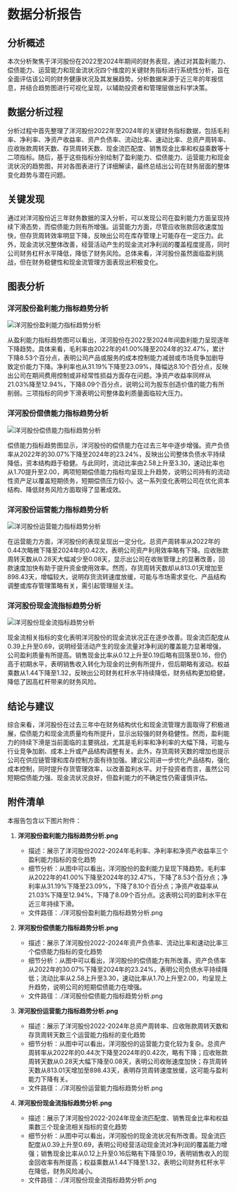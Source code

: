 # 数据分析报告

## 分析概述
本次分析聚焦于洋河股份在2022至2024年期间的财务表现，通过对其盈利能力、偿债能力、运营能力和现金流状况四个维度的关键财务指标进行系统性分析，旨在全面评估该公司的财务健康状况及其发展趋势。分析数据来源于近三年的年报信息，并结合趋势图进行可视化呈现，以辅助投资者和管理层做出科学决策。

## 数据分析过程
分析过程中首先整理了洋河股份2022年至2024年的关键财务指标数据，包括毛利率、净利率、净资产收益率、资产负债率、流动比率、速动比率、总资产周转率、应收账款周转天数、存货周转天数、现金流匹配度、销售现金比率和权益乘数等十二项指标。随后，基于这些指标分别绘制了盈利能力、偿债能力、运营能力和现金流状况的趋势图，并对各图表进行了详细解读，最终总结出公司在财务层面的整体变化趋势与潜在问题。

## 关键发现
通过对洋河股份近三年财务数据的深入分析，可以发现公司在盈利能力方面呈现持续下滑态势，而偿债能力则有所增强。运营能力方面，尽管应收账款回收速度加快，但存货周转效率明显下降，反映出公司在库存管理上可能存在一定压力。此外，现金流状况整体改善，经营活动产生的现金流对净利润的覆盖程度提高，同时公司财务杠杆水平降低，降低了财务风险。总体来看，洋河股份虽然面临盈利挑战，但在财务稳健性和现金流管理方面表现出积极变化。

## 图表分析

### 洋河股份盈利能力指标趋势分析
![洋河股份盈利能力指标趋势分析](/root/python/financial/analyze_agent_outputs/session_9d12974582b24f67ba20366c4a47d6ef/洋河股份盈利能力指标趋势分析.png)

从盈利能力指标趋势图可以看出，洋河股份在2022至2024年间盈利能力呈现逐年下降趋势。具体来看，毛利率由2022年的41.00%降至2024年的32.47%，累计下降8.53个百分点，表明公司产品或服务的成本控制能力减弱或市场竞争加剧导致定价能力下降。净利率也从31.19%下降至23.09%，降幅达8.10个百分点，反映出公司在期间费用控制或非经常性损益方面存在问题。净资产收益率同样从21.03%降至12.94%，下降8.09个百分点，说明公司为股东创造价值的能力有所削弱。三项指标的同步下滑表明公司整体盈利质量面临较大压力。

### 洋河股份偿债能力指标趋势分析
![洋河股份偿债能力指标趋势分析](/root/python/financial/analyze_agent_outputs/session_9d12974582b24f67ba20366c4a47d6ef/洋河股份偿债能力指标趋势分析.png)

偿债能力指标趋势图显示，洋河股份的偿债能力在过去三年中逐步增强。资产负债率从2022年的30.07%下降至2024年的23.24%，反映出公司整体负债水平持续降低，资本结构趋于稳健。与此同时，流动比率由2.58上升至3.30，速动比率也从1.70提升至2.00，两项短期偿债能力指标均呈现上升趋势，说明公司持有的流动性资产足以覆盖短期债务，短期偿债压力较小。这一系列变化表明公司在优化资本结构、降低财务风险方面取得了显著成效。

### 洋河股份运营能力指标趋势分析
![洋河股份运营能力指标趋势分析](/root/python/financial/analyze_agent_outputs/session_9d12974582b24f67ba20366c4a47d6ef/洋河股份运营能力指标趋势分析.png)

在运营能力方面，洋河股份的表现呈现出一定分化。总资产周转率从2022年的0.44次略微下降至2024年的0.42次，表明公司资产利用效率略有下降。应收账款周转天数从0.28天大幅减少至0.08天，显示出公司在收账管理上的显著改善，回款速度加快有助于提升资金使用效率。然而，存货周转天数却从813.01天增加至898.43天，增幅较大，说明存货流转速度放缓，可能与市场需求变化、产品结构调整或库存管理策略有关，需引起管理层关注。

### 洋河股份现金流指标趋势分析
![洋河股份现金流指标趋势分析](/root/python/financial/analyze_agent_outputs/session_9d12974582b24f67ba20366c4a47d6ef/洋河股份现金流指标趋势分析.png)

现金流相关指标的变化表明洋河股份的现金流状况正在逐步改善。现金流匹配度从0.39上升至0.69，说明经营活动产生的现金流量对净利润的覆盖能力显著增强，公司盈利质量有所提高。销售现金比率从0.12上升至0.19后略有回落至0.16，但仍高于初期水平，表明销售收入转化为现金的比例有所提升，但后期略有波动。权益乘数从1.44下降至1.32，反映出公司财务杠杆水平持续降低，财务结构更加稳健，降低了因高杠杆带来的财务风险。

## 结论与建议
综合来看，洋河股份在过去三年中在财务结构优化和现金流管理方面取得了积极进展，偿债能力和现金流质量均有所提升，显示出较强的财务稳健性。然而，盈利能力的持续下滑是当前面临的主要挑战，尤其是毛利率和净利率的大幅下降，可能与行业竞争加剧、成本上升或产品结构调整有关。此外，存货周转天数的增加也提示公司在供应链管理和库存控制方面有待加强。建议公司进一步优化产品结构，强化成本控制，同时提升存货管理效率，以改善盈利水平。对于投资者而言，虽然公司短期偿债能力强、现金流状况良好，但盈利能力的不确定性仍需谨慎评估。

## 附件清单

本报告包含以下图片附件：

1. **洋河股份盈利能力指标趋势分析.png**
   - 描述：展示了洋河股份2022-2024年毛利率、净利率和净资产收益率三个盈利能力指标的变化趋势
   - 细节分析：从图中可以看出，洋河股份的盈利能力呈现下降趋势。毛利率从2022年的41.00%下降至2024年的32.47%，下降了8.53个百分点；净利率从31.19%下降至23.09%，下降了8.10个百分点；净资产收益率从21.03%下降至12.94%，下降了8.09个百分点。这表明公司的盈利水平在近三年持续下滑。
   - 文件路径：./洋河股份盈利能力指标趋势分析.png

2. **洋河股份偿债能力指标趋势分析.png**
   - 描述：展示了洋河股份2022-2024年资产负债率、流动比率和速动比率三个偿债能力指标的变化趋势
   - 细节分析：从图中可以看出，洋河股份的偿债能力有所改善。资产负债率从2022年的30.07%下降至2024年的23.24%，表明公司负债水平持续降低；流动比率从2.58上升至3.30，速动比率从1.70上升至2.00，均呈现上升趋势，说明公司的短期偿债能力在增强。
   - 文件路径：./洋河股份偿债能力指标趋势分析.png

3. **洋河股份运营能力指标趋势分析.png**
   - 描述：展示了洋河股份2022-2024年总资产周转率、应收账款周转天数和存货周转天数三个运营能力指标的变化趋势
   - 细节分析：从图中可以看出，洋河股份的运营能力变化较为复杂。总资产周转率从2022年的0.44次下降至2024年的0.42次，略有下降；应收账款周转天数从0.28天大幅下降至0.08天，表明公司收账速度加快；存货周转天数从813.01天增加至898.43天，表明存货周转速度放缓，这可能与盈利能力下降有关。
   - 文件路径：./洋河股份运营能力指标趋势分析.png

4. **洋河股份现金流指标趋势分析.png**
   - 描述：展示了洋河股份2022-2024年现金流匹配度、销售现金比率和权益乘数三个现金流相关指标的变化趋势
   - 细节分析：从图中可以看出，洋河股份的现金流状况有所改善。现金流匹配度从0.39上升至0.69，表明公司经营活动现金流对净利润的覆盖能力增强；销售现金比率从0.12上升至0.16后略有下降至0.19，表明销售收入的现金回收率有所提高；权益乘数从1.44下降至1.32，表明公司财务杠杆水平在降低，财务风险减小。
   - 文件路径：./洋河股份现金流指标趋势分析.png

